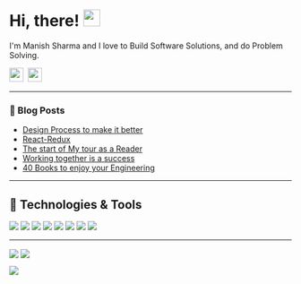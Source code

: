 # Hi, there! <img src="https://raw.githubusercontent.com/MartinHeinz/MartinHeinz/master/wave.gif" width="30px">

I'm Manish Sharma and I love to Build Software Solutions, and do Problem Solving.

<a href="https://twitter.com/ManishS77291587"><img height="25" width="25" src="https://cdn.jsdelivr.net/npm/simple-icons@v3/icons/twitter.svg"></a>&nbsp;
<a href="https://www.linkedin.com/in/manish-sharma-694263157/"><img height="25" width="25" src="https://cdn.jsdelivr.net/npm/simple-icons@v3/icons/linkedin.svg"></a>

<hr/>

### :newspaper: Blog Posts

- [Design Process to make it better
](https://exploremanish.blogspot.com/2020/11/design-process-to-make-it-better.html)
- [React-Redux](https://exploremanish.blogspot.com/2020/06/getting-deeper-understanding-of-react.html)
- [The start of My tour as a Reader](https://exploremanish.blogspot.com/2020/04/the-start-of-my-tour-as-reader.html)
- [Working together is a success](https://exploremanish.blogspot.com/2020/04/working-together-is-success.html)
- [40 Books to enjoy your Engineering
](https://ccinternshipstory.blogspot.com/2020/02/40-books-to-enjoy-your-engineering.html)

<hr/>

## 🔧 Technologies & Tools
![](https://img.shields.io/badge/OS-Linux-informational?style=flat&logo=linux&logoColor=white&color=2bbc8a)
![](https://img.shields.io/badge/Editor-VSCode-informational?style=flat&logo=Visual-Studio-Code&logoColor=white&color=2bbc8a)
![](https://img.shields.io/badge/Code-PHP-informational?style=flat&logo=php&logoColor=white&color=2bbc8a)
![](https://img.shields.io/badge/Code-JavaScript-informational?style=flat&logo=javascript&logoColor=white&color=2bbc8a)
![](https://img.shields.io/badge/Code-Python-informational?style=flat&logo=python&logoColor=white&color=2bbc8a)
![](https://img.shields.io/badge/Code-React-informational?style=flat&logo=react&logoColor=white&color=2bbc8a)
![](https://img.shields.io/badge/Code-Laravel-informational?style=flat&logo=laravel&logoColor=white&color=2bbc8a)
![](https://img.shields.io/badge/Code-Node.js-informational?style=flat&logo=node.js&logoColor=white&color=2bbc8a)
<!--## &#x1f4c8; GitHub Stats
-->
<hr/>

<img align="center" src="https://github-readme-stats.vercel.app/api?username=maniSHarma7575&show_icons=true&include_all_commits=true&count_private=true&line_height=24&theme=vue&hide=stars" />  <img align="center" src="https://github-readme-stats.vercel.app/api/top-langs/?username=maniSHarma7575&show_icons=true&include_all_commits=true&line_height=30&count_private=true&layout=compact&theme=vue" />

<!-- links to social media icons -->

<!-- icons with padding -->

[1.1]: http://i.imgur.com/tXSoThF.png (twitter icon with padding)
[2.1]: http://i.imgur.com/0o48UoR.png (github icon with padding)

<!-- icons without padding -->

[1.2]: http://i.imgur.com/wWzX9uB.png (twitter icon without padding)
[2.2]: http://i.imgur.com/9I6NRUm.png (github icon without padding)
[3.2]: https://raw.githubusercontent.com/MartinHeinz/MartinHeinz/master/linkedin-3-16.png (LinkedIn icon without padding)


<!-- links to your social media accounts -->

[1]: https://twitter.com/ManishS77291587
[2]: https://github.com/maniSHarma7575
[3]: https://www.linkedin.com/in/manish-sharma-694263157/


![](https://komarev.com/ghpvc/?username=maniSharma7575&color=dc143c)
